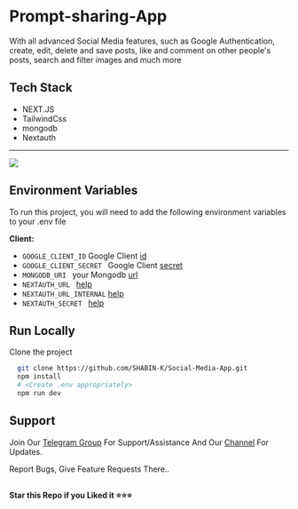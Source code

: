# Prompt-sharing-App

With all advanced Social Media features, such as Google Authentication, create, edit, delete and save posts, like and comment on other people's posts, search and filter images and much more

## Tech Stack
   * NEXT.JS
   * TailwindCss
   * mongodb
   * Nextauth

<hr/>
<img src="https://github.com/SHABIN-K/Prompt_sharing/assets/73272797/04890f4a-28af-46e6-9523-e32b060d7f20">


## Environment Variables

To run this project, you will need to add the following environment variables to your .env file

**Client:**
* `GOOGLE_CLIENT_ID` Google Client [id](https://console.cloud.google.com/)
* `GOOGLE_CLIENT_SECRET ` Google Client [secret](https://console.cloud.google.com/)
* `MONGODB_URI ` your Mongodb [url](https://www.mongodb.com/)
* `NEXTAUTH_URL ` [help](https://github.com/SHABIN-K/Prompt_sharing/blob/main/.env.sample)
* `NEXTAUTH_URL_INTERNAL`  [help](https://github.com/SHABIN-K/Prompt_sharing/blob/main/.env.sample)
* `NEXTAUTH_SECRET `  [help](https://github.com/SHABIN-K/Prompt_sharing/blob/main/.env.sample)
 
## Run Locally

Clone the project

```bash
  git clone https://github.com/SHABIN-K/Social-Media-App.git
  npm install
  # <Create .env appropriately>
  npm run dev
````

## Support   
Join Our [Telegram Group](https://www.telegram.dog/codexbotzsupport) For Support/Assistance And Our [Channel](https://www.telegram.dog/codexbotz) For Updates.   
   
Report Bugs, Give Feature Requests There..   

##

   **Star this Repo if you Liked it ⭐⭐⭐**
